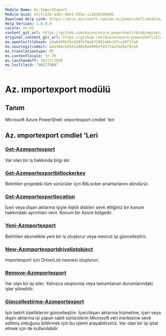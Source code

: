 ```yaml
---
Module Name: Az.ImportExport
Module Guid: 47cfc32b-a3bc-46e1-935e-11a63032bb86
Download Help Link: https://docs.microsoft.com/en-us/powershell/module/az.importexport
Help Version: 1.0.0.0
Locale: en-US
content_git_url: https://github.com/Azure/azure-powershell/blob/master/src/ImportExport/help/Az.ImportExport.md
original_content_git_url: https://github.com/Azure/azure-powershell/blob/master/src/ImportExport/help/Az.ImportExport.md
ms.openlocfilehash: 2da6d45b7bc8107e70a672962a6bc57ccb9f17a0
ms.sourcegitcommit: b4a38bcb0501a9016a4998efd377aa75d3ef9ce8
ms.translationtype: MT
ms.contentlocale: tr-TR
ms.lasthandoff: 10/27/2020
ms.locfileid: "94277369"
---
```

# Az. ımportexport modülü
## Tanım
Microsoft Azure PowerShell: ımportexport cmdlet 'leri

## Az. ımportexport cmdlet 'Leri
### [Get-Azımportexport](Get-AzImportExport.md)
Var olan bir iş hakkında bilgi alır.

### [Get-Azımportexportbitlockerkey](Get-AzImportExportBitLockerKey.md)
Belirtilen projedeki tüm sürücüler için BitLocker anahtarlarını döndürür.

### [Get-Azımportexportlocation](Get-AzImportExportLocation.md)
İçeri veya dışarı aktarma işiyle ilişkili diskleri sevk ettiğiniz bir konum hakkındaki ayrıntıları verir.
Konum bir Azure bölgedir.

### [Yeni-Azmportexport](New-AzImportExport.md)
Belirtilen abonelikte yeni bir iş oluşturur veya mevcut işi güncelleştirir.

### [New-Azımportexportdrivelistobject](New-AzImportExportDriveListObject.md)
Importexport için DriverList nesnesi oluşturun.

### [Remove-Azımportexport](Remove-AzImportExport.md)
Var olan bir işi siler.
Yalnızca oluşturma veya tamamlanan durumlarındaki işler silinebilir.

### [Güncelleştirme-Azımportexport](Update-AzImportExport.md)
İşin belirli özelliklerini güncelleştirir.
İçeri/dışarı aktarma hizmetine, içeri veya dışarı aktarma işi yapan sabit sürücülerin Microsoft veri merkezine sevk edilmiş olduğunu bildirmek için bu işlemi arayabilirsiniz.
Var olan bir işi iptal etmek için de kullanılabilir.

